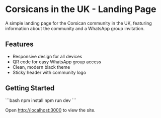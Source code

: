 # Corsicans in the UK - Landing Page

A simple landing page for the Corsican community in the UK, featuring information about the community and a WhatsApp group invitation.

## Features

- Responsive design for all devices
- QR code for easy WhatsApp group access
- Clean, modern black theme
- Sticky header with community logo

## Getting Started

\`\`\`bash
npm install
npm run dev
\`\`\`

Open [http://localhost:3000](http://localhost:3000) to view the site.
